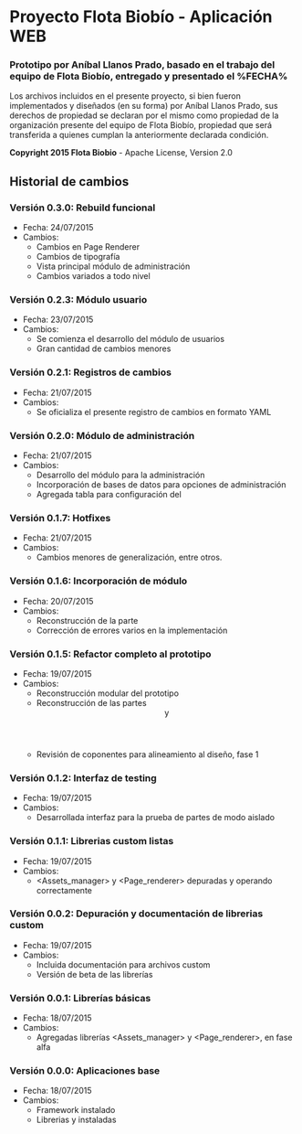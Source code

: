 # Proyecto Flota Biobío - Aplicación WEB

### Prototipo por Aníbal Llanos Prado, basado en el trabajo del equipo de Flota Biobío, entregado y presentado el %FECHA%

Los archivos incluidos en el presente proyecto, si bien fueron implementados
y diseñados (en su forma) por Aníbal Llanos Prado, sus derechos de propiedad
se declaran por el mismo como propiedad de la organización presente del
equipo de Flota Biobío, propiedad que será transferida a quienes cumplan la
anteriormente declarada condición.

**Copyright 2015 Flota Biobio** - 
Apache License, Version 2.0

## Historial de cambios

### Versión 0.3.0: Rebuild funcional
* Fecha: 24/07/2015
* Cambios:
  - Cambios en Page Renderer
  - Cambios de tipografía
  - Vista principal módulo de administración
  - Cambios variados a todo nivel

### Versión 0.2.3: Módulo usuario
* Fecha: 23/07/2015
* Cambios:
  - Se comienza el desarrollo del módulo de usuarios
  - Gran cantidad de cambios menores

### Versión 0.2.1: Registros de cambios
* Fecha: 21/07/2015
* Cambios:
  - Se oficializa el presente registro de cambios en formato YAML

### Versión 0.2.0: Módulo de administración
* Fecha: 21/07/2015
* Cambios:
  - Desarrollo del módulo para la administración
  - Incorporación de bases de datos para opciones de administración
  - Agregada tabla para configuración del <slider>

### Versión 0.1.7: Hotfixes
* Fecha: 21/07/2015
* Cambios:
  - Cambios menores de generalización, entre otros.

### Versión 0.1.6: Incorporación de módulo <boxes>
* Fecha: 20/07/2015
* Cambios:
  - Reconstrucción de la parte <boxes>
  - Corrección de errores varios en la implementación

### Versión 0.1.5: Refactor completo al prototipo
* Fecha: 19/07/2015
* Cambios:
  - Reconstrucción modular del prototipo
  - Reconstrucción de las partes <header> y <slider>
  - Revisión de coponentes para alineamiento al diseño, fase 1

### Versión 0.1.2: Interfaz de testing
* Fecha: 19/07/2015
* Cambios:
  - Desarrollada interfaz para la prueba de partes de modo aislado

### Versión 0.1.1: Librerias custom listas
* Fecha: 19/07/2015
* Cambios:
  - <Assets_manager> y <Page_renderer> depuradas y operando correctamente

### Versión 0.0.2: Depuración y documentación de librerias custom
* Fecha: 19/07/2015
* Cambios:
  - Incluida documentación <PhpDoc> para archivos custom
  - Versión de beta de las librerías

### Versión 0.0.1: Librerías básicas
* Fecha: 18/07/2015
* Cambios:
  - Agregadas librerías <Assets_manager> y <Page_renderer>, en fase alfa

### Versión 0.0.0: Aplicaciones base
* Fecha: 18/07/2015
* Cambios:
  - Framework <CodeIgniter> instalado
  - Librerias <IonAuth> y <BootStrap> instaladas